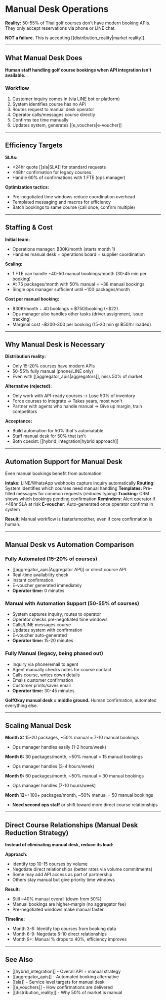 # Manual Desk Operations

**Reality:** 50-55% of Thai golf courses don't have modern booking APIs. They only accept reservations via phone or LINE chat.

**NOT a failure.** This is accepting [[distribution_reality|market reality]].

---

## What Manual Desk Does

**Human staff handling golf course bookings when API integration isn't available.**

### Workflow

1. Customer inquiry comes in (via LINE bot or platform)
2. System identifies course has no API
3. Routes request to manual desk operator
4. Operator calls/messages course directly
5. Confirms tee time manually
6. Updates system, generates [[e_vouchers|e-voucher]]

---

## Efficiency Targets

**SLAs:**
- <24hr quote [[sla|SLA]] for standard requests
- <48hr confirmation for legacy courses
- Handle 60% of confirmations with 1 FTE (ops manager)

**Optimization tactics:**
- Pre-negotiated time windows reduce coordination overhead
- Templated messaging and macros for efficiency
- Batch bookings to same course (call once, confirm multiple)

---

## Staffing & Cost

**Initial team:**
- Operations manager: ฿30K/month (starts month 1)
- Handles manual desk + operations board + supplier coordination

**Scaling:**
- 1 FTE can handle ~40-50 manual bookings/month (30-45 min per booking)
- At 75 packages/month with 50% manual = ~38 manual bookings
- Single ops manager sufficient until ~100 packages/month

**Cost per manual booking:**
- ฿30K/month ÷ 40 bookings = ฿750/booking (~$22)
- Ops manager also handles other tasks (driver assignment, issue tracking)
- Marginal cost ~฿200-300 per booking (15-20 min @ ฿50/hr loaded)

---

## Why Manual Desk is Necessary

**Distribution reality:**
- Only 15-20% courses have modern APIs
- 50-55% fully manual (phone/LINE only)
- Even with [[aggregator_apis|aggregators]], miss 50% of market

**Alternative (rejected):**
- Only work with API-ready courses → Lose 50% of inventory
- Force courses to integrate → Takes years, most won't
- Partner with agents who handle manual → Give up margin, train competitors

**Acceptance:**
- Build automation for 50% that's automatable
- Staff manual desk for 50% that isn't
- Both coexist: [[hybrid_integration|hybrid approach]]

---

## Automation Support for Manual Desk

Even manual bookings benefit from automation:

**Intake:** LINE/WhatsApp webhooks capture inquiry automatically
**Routing:** System identifies which courses need manual handling
**Templates:** Pre-filled messages for common requests (reduces typing)
**Tracking:** CRM shows which bookings pending confirmation
**Reminders:** Alert operator if <48hr SLA at risk
**E-voucher:** Auto-generated once operator confirms in system

**Result:** Manual workflow is faster/smoother, even if core confirmation is human.

---

## Manual Desk vs Automation Comparison

### Fully Automated (15-20% of courses)
- [[aggregator_apis|Aggregator API]] or direct course API
- Real-time availability check
- Instant confirmation
- E-voucher generated immediately
- **Operator time:** 0 minutes

### Manual with Automation Support (50-55% of courses)
- System captures inquiry, routes to operator
- Operator checks pre-negotiated time windows
- Calls/LINE messages course
- Updates system with confirmation
- E-voucher auto-generated
- **Operator time:** 15-20 minutes

### Fully Manual (legacy, being phased out)
- Inquiry via phone/email to agent
- Agent manually checks notes for course contact
- Calls course, writes down details
- Emails customer confirmation
- Customer prints/saves email
- **Operator time:** 30-45 minutes

**GolfOkay manual desk = middle ground.** Human confirmation, automated everything else.

---

## Scaling Manual Desk

**Month 3:** 15-20 packages, ~50% manual = 7-10 manual bookings
- Ops manager handles easily (1-2 hours/week)

**Month 6:** 30 packages/month, ~50% manual = 15 manual bookings
- Ops manager handles (3-4 hours/week)

**Month 9:** 60 packages/month, ~50% manual = 30 manual bookings
- Ops manager handles (7-10 hours/week)

**Month 12+:** 100+ packages/month, ~50% manual = 50 manual bookings
- **Need second ops staff** or shift toward more direct course relationships

---

## Direct Course Relationships (Manual Desk Reduction Strategy)

**Instead of eliminating manual desk, reduce its load:**

**Approach:**
- Identify top 10-15 courses by volume
- Negotiate direct relationships (better rates via volume commitments)
- Some may add API access as part of partnership
- Others stay manual but give priority time windows

**Result:**
- Still ~40% manual overall (down from 50%)
- Manual bookings are higher-margin (no aggregator fee)
- Pre-negotiated windows make manual faster

**Timeline:**
- Month 3-6: Identify top courses from booking data
- Month 6-9: Negotiate 5-10 direct relationships
- Month 9+: Manual % drops to 40%, efficiency improves

---

## See Also

- [[hybrid_integration]] - Overall API + manual strategy
- [[aggregator_apis]] - Automated booking alternative
- [[sla]] - Service level targets for manual desk
- [[e_vouchers]] - How confirmations are delivered
- [[distribution_reality]] - Why 50% of market is manual
